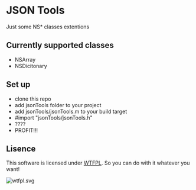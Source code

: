 # JSON Tools #

Just some NS* classes extentions

## Currently supported classes ##

* NSArray
* NSDicitonary

## Set up ##

* clone this repo
* add jsonTools folder to your project
* add jsonTools/jsonTools.m to your build target
* \#import "jsonTools/jsonTools.h"
* ????
* PROFIT!!!

## Lisence ##

This software is licensed under [WTFPL](http://www.wtfpl.net/about/). So you can do with it whatever you want!

![wtfpl.svg](http://www.wtfpl.net/wp-content/uploads/2012/12/wtfpl.svg)